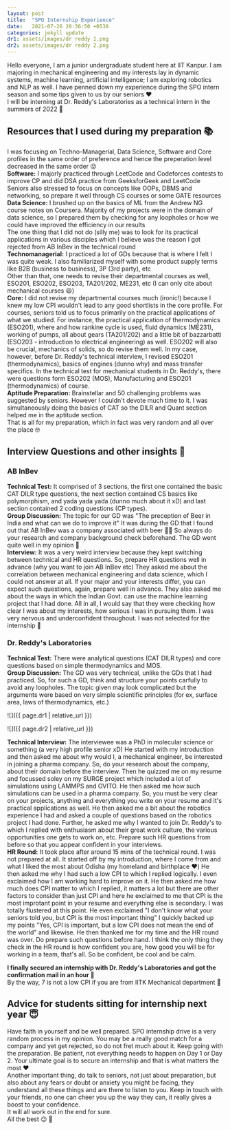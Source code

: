 ```yaml
---
layout: post
title:  "SPO Internship Experience"
date:   2021-07-26 20:36:50 +0530
categories: jekyll update
dr1: assets/images/dr reddy 1.png
dr2: assets/images/dr reddy 2.png
---
```


Hello everyone, I am a junior undergraduate student here at IIT Kanpur. I am majoring in mechanical engineering and my interests lay in dynamic systems, machine learning, artificial intelligence; I am exploring robotics and NLP as well. I have penned down my experience during the SPO intern season and some tips given to us by our seniors :heart:<br>
I will be interning at Dr. Reddy's Laboratories as a technical intern in the summers of 2022 :slightly_smiling_face:

## Resources that I used during my preparation :books:<br>

I was focusing on Techno-Managerial, Data Science, Software and Core profiles in the same order of preference and hence the preperation level decreased in the same order :stuck_out_tongue:<br>
<b>Software:</b> I majorly practiced through LeetCode and Codeforces contests to improve CP and did DSA practice from GeeksforGeek and LeetCode<br>
Seniors also stressed to focus on concepts like OOPs, DBMS and networking, so prepare it well through CS courses or some GATE resources<br>
<b>Data Science:</b> I brushed up on the basics of ML from the Andrew NG course notes on Coursera. Majority of my projects were in the domain of data science, so I prepared them by checking for any loopholes or how we could have improved the efficiency in our results<br>
The one thing that I did not do (silly me) was to look for its practical applications in various disciples which I believe was the reason I got rejected from AB InBev in the technical round<br>
<b>Technomanagerial:</b> I practiced a lot of GDs because that is where I felt I was quite weak. I also familiarized myself with some product supply terms like B2B (business to business), 3P (3rd party), etc<br>
Other than that, one needs to revise their departmental courses as well, ESO201, ESO202, ESO203, TA201/202, ME231, etc (I can only cite about mechanical courses :smiley:)<br>
<b>Core:</b> I did not revise my departmental courses much (ironic!) because I knew my low CPI wouldn't lead to any good shortlists in the core profile. For courses, seniors told us to focus primarily on the practical applications of what we studied. For instance, the practical application of thermodynamics (ESO201), where and how rankine cycle is used, fluid dynamics (ME231), working of pumps, all about gears (TA201/202) and a little bit of bazzarbatti (ESO203 - introduction to electrical engineering) as well. ESO202 will also be crucial, mechanics of solids, so do revise them well. In my case, however, before Dr. Reddy's technical interview, I revised ESO201 (thermodynamics), basics of engines (dunno why) and mass transfer specifics. In the technical test for mechanical students in Dr. Reddy's, there were questions form ESO202 (MOS), Manufacturing and ESO201 (thermodynamics) of course.<br>
<b>Aptitude Preparation:</b> Brainstellar and 50 challenging problems was suggested by seniors. However I couldn't devote much time to it. I was simultaneously doing the basics of CAT so the DILR and Quant section helped me in the aptitude section.<br>
That is all for my preparation, which in fact was very random and all over the place :nerd_face:<br>

## Interview Questions and other insights :notebook_with_decorative_cover: <br>

### AB InBev
<b>Technical Test:</b> It comprised of 3 sections, the first one contained the basic CAT DILR type questions, the next section contained CS basics like polymorphism, and yada yada yada (dunno much about it xD) and last section contained 2 coding questions (CP types).<br>
<b>Group Discussion:</b> The topic for our GD was "The preception of Beer in India and what can we do to improve it" It was during the GD that I found out that AB InBev was a company associated with beer :woman_facepalming: So always do your research and company background check beforehand. The GD went quite well in my opinion :beer:<br>
<b>Interview:</b> It was a very weird interview because they kept switching between technical and HR questions. So, prepare HR questions well in advance (why you want to join AB InBev etc)
They asked me about the correlation between mechanical engineering and data science, which I could not answer at all. If your major and your interests differ, you can expect such questions, again, prepare well in advance. They also asked me about the ways in which the Indian Govt. can use the machine learning project that I had done. All in all, I would say that they were checking how clear I was about my interests, how serious I was in pursuing them.
I was very nervous and underconfident throughout. I was not selected for the internship :sneezing_face:

### Dr. Reddy's Laboratories
<b>Technical Test:</b> There were analytical questions (CAT DILR types) and core questions based on simple thermodynamics and MOS.<br>
<b>Group Discussion:</b> The GD was very technical, unlike the GDs that I had practiced. So, for such a GD, think and structure your points carfully to avoid any loopholes. The topic given may look complicated but the arguments were based on very simple scientific principles (for ex, surface area, laws of thermodynamics, etc.)<br>

![]({{ page.dr1 | relative_url }})

![]({{ page.dr2 | relative_url }})

<b>Technical Interview:</b> The interviewee was a PhD in molecular science or something (a very high profile senior xD) He started with my introduction and then asked me about why would I, a mechanical engineer, be interested in joining a pharma company. So, do your research about the company, about their domain before the interview. Then he quizzed me on my resume and focussed soley on my SURGE project which included a lot of simulations using LAMMPS and OVITO. He then asked me how such simulations can be used in a pharma company. So, you must be very clear on your projects, anything and everything you write on your resume and it's practical applications as well. He then asked me a bit about the robotics experience I had and asked a couple of questions based on the robotics project I had done. Further, he asked me why I wanted to join Dr. Reddy's to which I replied with enthusiasm about their great work culture, the various opportunities one gets to work on, etc. Prepare such HR questions from before so that you appear confident in your interviews.<br>
<b>HR Round:</b> It took place after around 15 mins of the technical round. I was not prepared at all. It started off by my introduction, where I come from and what I liked the most about Odisha (my homeland and birthplace :heart:) He then asked me why I had such a low CPI to which I replied logically. I even exclaimed how I am working hard to improve on it. He then asked me how much does CPI matter to which I replied, it matters a lot but there are other factors to consider than just CPI and here he exclaimed to me that CPI is the most improtant point in your resume and everything else is secondary. I was totally flustered at this point. He even exclaimed "I don't know what your seniors told you, but CPI is the most important thing" I quickly backed up my points "Yes, CPI is important, but a low CPI does not mean the end of the world" and likewise. He then thanked me for my time and the HR round was over. Do prepare such questions before hand. I think the only thing they check in the HR round is how confident you are, how good you will be for working in a team, that's all. So be confident, be cool and be calm.<br>

<b>I finally secured an internship with Dr. Reddy's Laboratories and got the confirmation mail in an hour :green_heart:</b><br>
By the way, 7 is not a low CPI if you are from IITK Mechanical department :triumph:<br>

## Advice for students sitting for internship next year :innocent:<br>

Have faith in yourself and be well prepared. SPO internship drive is a very random process in my opinion. You may be a really good match for a company and yet get rejected, so do not fret much about it. Keep going with the preparation. Be patient, not everything needs to happen on Day 1 or Day 2. Your ultimate goal is to secure an internship and that is what matters the most :heart:<br>
Another important thing, do talk to seniors, not just about preparation, but also about any fears or doubt or anxiety you might be facing, they understand all these things and are there to listen to you. Keep in touch with your friends, no one can cheer you up the way they can, it really gives a boost to your confidence.<br>
It will all work out in the end for sure.<br>
All the best :wink: :green_heart: